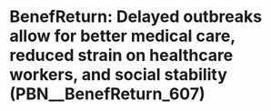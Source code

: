 # BenefReturn: __Delayed outbreaks allow for better medical care, reduced strain on healthcare workers, and social stability__ (PBN__BenefReturn_607)

